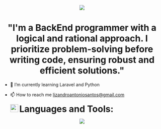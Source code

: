 <p align="center">
  <a href="#">
    <img src="https://readme-typing-svg.herokuapp.com?font=Time+New+Roman&color=cyan&size=35&center=true&vCenter=true&width=600&height=100&lines=I'm+Lizandro;I'm+BackEnd+programmer">
  </a>
</p>



<h1 align="center">"I'm a BackEnd programmer with a logical and rational approach. I prioritize problem-solving before writing code, ensuring robust and efficient solutions."</h1>                     


- 🌱 I’m currently learning Laravel and Python
- 📫 How to reach me lizandroantoniosantos@gmail.com

  <img src="https://media2.giphy.com/media/QssGEmpkyEOhBCb7e1/giphy.gif?cid=ecf05e47a0n3gi1bfqntqmob8g9aid1oyj2wr3ds3mg700bl&rid=giphy.gif" width="25">
    <strong style="font-size: 2em;">Languages and Tools:</strong>
    
<p align="center">
  <a href="https://skillicons.dev">
    <img src="https://skillicons.dev/icons?i=bootstrap,laravel,php,mysql,sqlite,python,github" />
  </a>
</p>
